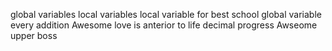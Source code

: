 global variables
local variables
local variable for best school
global variable
every addition
Awesome
love is anterior to life
decimal
progress
Awseome
upper
boss
